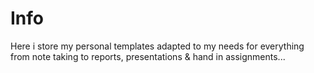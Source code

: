 # Info

Here i store my personal templates adapted to my needs for everything from note taking to reports, presentations & hand in assignments...